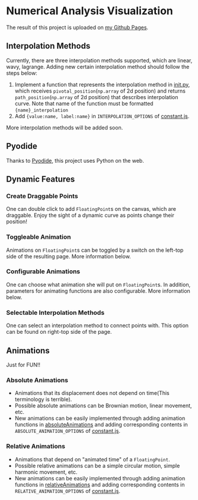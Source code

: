 # Numerical Analysis Visualization
The result of this project is uploaded on [my Github Pages](https://lsdluis1.github.io/na_visualization/).

## Interpolation Methods
Currently, there are three interpolation methods supported, which are linear, wavy, lagrange.
Adding new certain interpolation method should follow the steps below:
1. Implement a function that represents the interpolation method in [init.py](https://github.com/lsdluis1/na_visualization/blob/master/public/python/init.py), which receives `pivotal_position`(`np.array` of 2d position) and returns `path_position`(`np.array` of 2d position) that describes interpolation curve. Note that name of the function must be formatted `{name}_interpolation`
2. Add `{value:name, label:name}` in `INTERPOLATION_OPTIONS` of [constant.js](https://github.com/lsdluis1/na_visualization/blob/master/src/constant.js).

More interpolation methods will be added soon.
## Pyodide
Thanks to [Pyodide](https://github.com/iodide-project/pyodide), this project uses Python on the web.
## Dynamic Features
### Create Draggable Points
One can double click to add `FloatingPoint`s on the canvas, which are draggable. Enjoy the sight of a dynamic curve as points change their position!
### Toggleable Animation
Animations on `FloatingPoint`s can be toggled by a switch on the left-top side of the resulting page. More information below.
### Configurable Animations
One can choose what animation she will put on `FloatingPoint`s. In addition, parameters for animating functions are also configurable. More information below.
### Selectable Interpolation Methods
One can select an interpolation method to connect points with. This option can be found on right-top side of the page.
## Animations 
Just for FUN!!
### Absolute Animations
- Animations that its displacement does not depend on time(This terminology is terrible).
- Possible absolute animations can be Brownian motion, linear movement, etc.
- New animations can be easily implemented through adding animation functions in [absoluteAnimations](https://github.com/lsdluis1/na_visualization/tree/master/src/animations/absoluteAnimations) and adding corresponding contents in `ABSOLUTE_ANIMATION_OPTIONS` of [constant.js](https://github.com/lsdluis1/na_visualization/blob/master/src/constant.js).
### Relative Animations
- Animations that depend on "animated time" of a `FloatingPoint`.
- Possible relative animations can be a simple circular motion, simple harmonic movement, etc.
- New animations can be easily implemented through adding animation functions in [relativeAnimations](https://github.com/lsdluis1/na_visualization/tree/master/src/animations/relativeAnimations) and adding corresponding contents in `RELATIVE_ANIMATION_OPTIONS` of [constant.js](https://github.com/lsdluis1/na_visualization/blob/master/src/constant.js).
